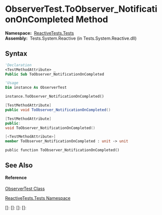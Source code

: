 # ObserverTest.ToObserver\_NotificationOnCompleted Method

**Namespace:**  [ReactiveTests.Tests](ReactiveTests.Tests\ReactiveTests.Tests.md)  
**Assembly:**  Tests.System.Reactive (in Tests.System.Reactive.dll)

## Syntax

```vb
'Declaration
<TestMethodAttribute> _
Public Sub ToObserver_NotificationOnCompleted
```

```vb
'Usage
Dim instance As ObserverTest

instance.ToObserver_NotificationOnCompleted()
```

```csharp
[TestMethodAttribute]
public void ToObserver_NotificationOnCompleted()
```

```c++
[TestMethodAttribute]
public:
void ToObserver_NotificationOnCompleted()
```

```fsharp
[<TestMethodAttribute>]
member ToObserver_NotificationOnCompleted : unit -> unit 
```

```jscript
public function ToObserver_NotificationOnCompleted()
```

## See Also

#### Reference

[ObserverTest Class](ObserverTest\ObserverTest.md)

[ReactiveTests.Tests Namespace](ReactiveTests.Tests\ReactiveTests.Tests.md)

[]: 
[]: 
[]: 
[]: 